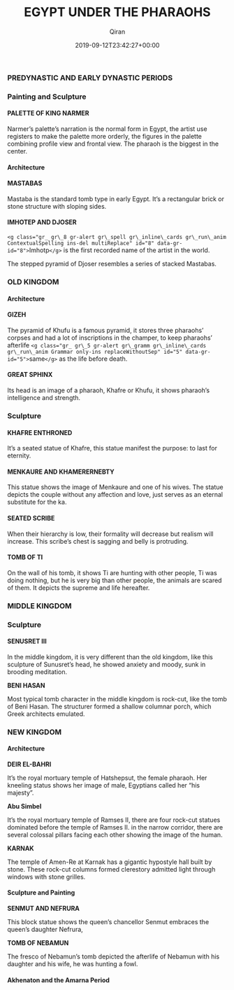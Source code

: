 ﻿---
title: EGYPT UNDER THE PHARAOHS
author: Qiran
type: post
date: 2019-09-12T23:42:27+00:00
aliases: ["/egypt-under-the-pharaohs/"]
s:
  - Art through the Ages
---
### PREDYNASTIC AND EARLY DYNASTIC PERIODS

### Painting and Sculpture

#### PALETTE OF KING NARMER

Narmer&#8217;s palette&#8217;s narration is the normal form in Egypt, the artist use registers to make the palette more orderly, the figures in the palette combining profile view and frontal view. The pharaoh is the biggest in the center.

#### Architecture

#### MASTABAS

Mastaba is the standard tomb type in early Egypt. It&#8217;s a rectangular brick or stone structure with sloping sides.

#### IMHOTEP AND DJOSER

`<g class="gr_ gr\_8 gr-alert gr\_spell gr\_inline\_cards gr\_run\_anim ContextualSpelling ins-del multiReplace" id="8" data-gr-id="8">`Imhotp`</g>` is the first recorded name of the artist in the world.

The stepped pyramid of Djoser resembles a series of stacked Mastabas.

### OLD KINGDOM

#### Architecture

#### GIZEH

The pyramid of Khufu is a famous pyramid, it stores three pharaohs&#8217; corpses and had a lot of inscriptions in the champer, to keep pharaohs&#8217; afterlife `<g class="gr_ gr\_5 gr-alert gr\_gramm gr\_inline\_cards gr\_run\_anim Grammar only-ins replaceWithoutSep" id="5" data-gr-id="5">`same`</g>` as the life before death.

#### GREAT SPHINX

Its head is an image of a pharaoh, Khafre or Khufu, it shows pharaoh&#8217;s intelligence and strength.

### Sculpture

#### KHAFRE ENTHRONED

It&#8217;s a seated statue of Khafre, this statue manifest the purpose: to last for eternity.

#### MENKAURE AND KHAMERERNEBTY

This statue shows the image of Menkaure and one of his wives. The statue depicts the couple without any affection and love, just serves as an eternal substitute for the ka.

#### SEATED SCRIBE

When their hierarchy is low, their formality will decrease but realism will increase. This scribe&#8217;s chest is sagging and belly is protruding.

#### TOMB OF TI

On the wall of his tomb, it shows Ti are hunting with other people, Ti was doing nothing, but he is very big than other people, the animals are scared of them. It depicts the supreme and life hereafter.

### MIDDLE KINGDOM

### Sculpture

#### SENUSRET III

In the middle kingdom, it is very different than the old kingdom, like this sculpture of Sunusret&#8217;s head, he showed anxiety and moody, sunk in brooding meditation.

**BENI HASAN**

Most typical tomb character in the middle kingdom is rock-cut, like the tomb of Beni Hasan. The structurer formed a shallow columnar porch, which Greek architects emulated.

### NEW KINGDOM

#### Architecture

**DEIR EL-BAHRI**

It&#8217;s the royal mortuary temple of Hatshepsut, the female pharaoh. Her kneeling status shows her image of male, Egyptians called her &#8220;his majesty&#8221;.

**Abu Simbel**

It&#8217;s the royal mortuary temple of Ramses II, there are four rock-cut statues dominated before the temple of Ramses II. in the narrow corridor, there are several colossal pillars facing each other showing the image of the human.

**KARNAK**

The temple of Amen-Re at Karnak has a gigantic hypostyle hall built by stone. These rock-cut columns formed clerestory admitted light through windows with stone grilles.

#### Sculpture and Painting

**SENMUT AND NEFRURA**

This block statue shows the queen&#8217;s chancellor Senmut embraces the queen&#8217;s daughter Nefrura,

**TOMB OF NEBAMUN**

The fresco of Nebamun&#8217;s tomb depicted the afterlife of Nebamun with his daughter and his wife, he was hunting a fowl.

#### Akhenaton and the Amarna Period
